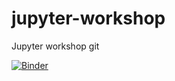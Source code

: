 # jupyter-workshop
Jupyter workshop git

[![Binder](https://mybinder.org/badge_logo.svg)](https://mybinder.org/v2/gh/JonChrIBE/jupyter-workshop.git/HEAD)
